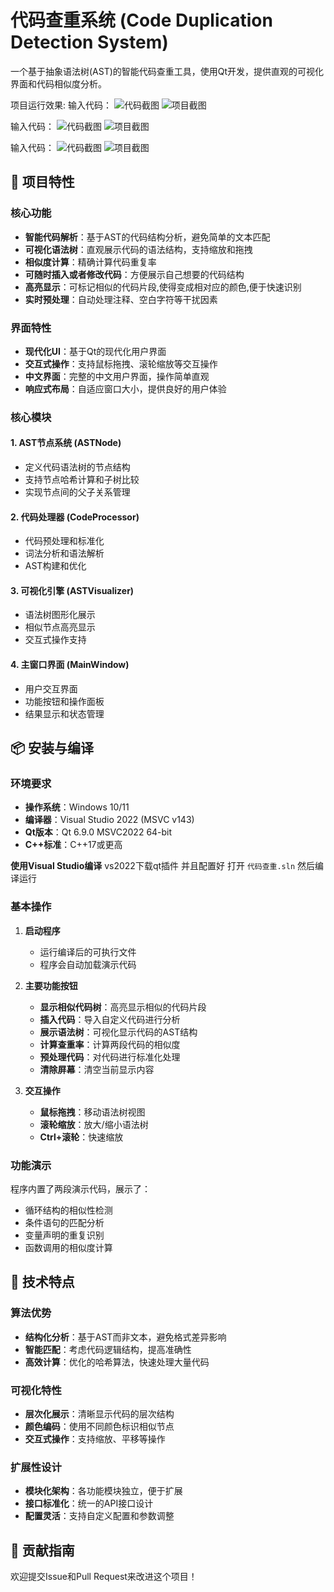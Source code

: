 # 代码查重系统 (Code Duplication Detection System)

一个基于抽象语法树(AST)的智能代码查重工具，使用Qt开发，提供直观的可视化界面和代码相似度分析。

项目运行效果:
输入代码：
![代码截图](images/code.png)
![项目截图](images/image.png)


输入代码：
![代码截图](images/code1.png)
![项目截图](images/image1.png)


输入代码：
![代码截图](images/code2.png)
![项目截图](images/image2.png)


## 🚀 项目特性

### 核心功能
- **智能代码解析**：基于AST的代码结构分析，避免简单的文本匹配
- **可视化语法树**：直观展示代码的语法结构，支持缩放和拖拽
- **相似度计算**：精确计算代码重复率
- **可随时插入或者修改代码**：方便展示自己想要的代码结构
- **高亮显示**：可标记相似的代码片段,使得变成相对应的颜色,便于快速识别
- **实时预处理**：自动处理注释、空白字符等干扰因素

### 界面特性
- **现代化UI**：基于Qt的现代化用户界面
- **交互式操作**：支持鼠标拖拽、滚轮缩放等交互操作
- **中文界面**：完整的中文用户界面，操作简单直观
- **响应式布局**：自适应窗口大小，提供良好的用户体验


### 核心模块

#### 1. AST节点系统 (ASTNode)
- 定义代码语法树的节点结构
- 支持节点哈希计算和子树比较
- 实现节点间的父子关系管理

#### 2. 代码处理器 (CodeProcessor)
- 代码预处理和标准化
- 词法分析和语法解析
- AST构建和优化

#### 3. 可视化引擎 (ASTVisualizer)
- 语法树图形化展示
- 相似节点高亮显示
- 交互式操作支持

#### 4. 主窗口界面 (MainWindow)
- 用户交互界面
- 功能按钮和操作面板
- 结果显示和状态管理

## 📦 安装与编译

### 环境要求
- **操作系统**：Windows 10/11
- **编译器**：Visual Studio 2022 (MSVC v143)
- **Qt版本**：Qt 6.9.0 MSVC2022 64-bit
- **C++标准**：C++17或更高


**使用Visual Studio编译**
   vs2022下载qt插件 并且配置好
   打开 `代码查重.sln`
   然后编译运行

### 基本操作

1. **启动程序**
   - 运行编译后的可执行文件
   - 程序会自动加载演示代码

2. **主要功能按钮**
   - **显示相似代码树**：高亮显示相似的代码片段
   - **插入代码**：导入自定义代码进行分析
   - **展示语法树**：可视化显示代码的AST结构
   - **计算查重率**：计算两段代码的相似度
   - **预处理代码**：对代码进行标准化处理
   - **清除屏幕**：清空当前显示内容

3. **交互操作**
   - **鼠标拖拽**：移动语法树视图
   - **滚轮缩放**：放大/缩小语法树
   - **Ctrl+滚轮**：快速缩放

### 功能演示

程序内置了两段演示代码，展示了：
- 循环结构的相似性检测
- 条件语句的匹配分析
- 变量声明的重复识别
- 函数调用的相似度计算

## 🔧 技术特点

### 算法优势
- **结构化分析**：基于AST而非文本，避免格式差异影响
- **智能匹配**：考虑代码逻辑结构，提高准确性
- **高效计算**：优化的哈希算法，快速处理大量代码

### 可视化特性
- **层次化展示**：清晰显示代码的层次结构
- **颜色编码**：使用不同颜色标识相似节点
- **交互式操作**：支持缩放、平移等操作

### 扩展性设计
- **模块化架构**：各功能模块独立，便于扩展
- **接口标准化**：统一的API接口设计
- **配置灵活**：支持自定义配置和参数调整

## 🤝 贡献指南

欢迎提交Issue和Pull Request来改进这个项目！